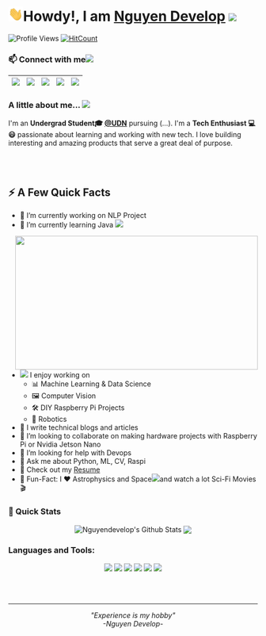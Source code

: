 <h1> <img src="https://raw.githubusercontent.com/ABSphreak/ABSphreak/master/gifs/Hi.gif" width="30px">Howdy!, I am <a href="https://github.com/nguyendevelop">Nguyen Develop</a> <img src="https://emojis.slackmojis.com/emojis/images/1531849430/4246/blob-sunglasses.gif?1531849430" width="30px"></h1>
</h1>

![Profile Views](https://komarev.com/ghpvc/?username=nguyendevelop)
[![HitCount](http://hits.dwyl.com/nguyendevelop/.svg)](http://hits.dwyl.com/nguyendevelop)


### 📫 Connect with me<img src="https://raw.githubusercontent.com/ShahriarShafin/ShahriarShafin/main/Assets/handshake.gif" height="32px">
 
<a href="https://www.linkedin.com/in/nguyendevelop/"><img src="https://cdn2.iconfinder.com/data/icons/social-media-2285/512/1_Linkedin_unofficial_colored_svg-128.png" width="40"></a>|<a href="https://twitter.com/nguyendevelop"><img src="https://cdn2.iconfinder.com/data/icons/social-media-2285/512/1_Twitter3_colored_svg-128.png" width="40"></a>|<a href="https://goo.gl/lyEq0T"><img src="https://cdn2.iconfinder.com/data/icons/social-media-2285/512/1_Youtube_colored_svg-128.png" width="40"></a>|<a href="https://www.facebook.com/nguyendevelop"><img src="https://cdn1.iconfinder.com/data/icons/social-media-2285/512/Colored_Facebook3_svg-128.png" width="40"></a>|<a href="mailto:nguyendevelop@hotmail.com"><img src="https://image.flaticon.com/icons/svg/281/281769.svg" width="40"></a>|
|--|--|--|--|--|


### A little about me...  <img src="https://media.giphy.com/media/VgCDAzcKvsR6OM0uWg/giphy.gif" width="50"> 
I'm an **Undergrad Student🎓 [@UDN](https://www.udn.vn)** pursuing (...). I'm a **Tech Enthusiast 💻 😃** passionate about learning and working with new tech. I love building interesting and amazing products that serve a great deal of purpose. <br/><br/>

<br>


## ⚡️ A Few Quick Facts

- 🔭 I’m currently working on NLP Project
- 🌱 I’m currently learning Java <img src="https://emojis.slackmojis.com/emojis/images/1450733280/232/java.png" width="30"> 
<img width="490" height="270" src="https://media.giphy.com/media/9B8wYztAoe1zO/source.gif" align=right>

- <img src="https://media.giphy.com/media/WUlplcMpOCEmTGBtBW/giphy.gif" width="30">  I enjoy working on
  - 📊 Machine Learning & Data Science
  - 🖼 Computer Vision
  - 🛠 DIY Raspberry Pi Projects
  - 🤖 Robotics
- 📝 I write technical blogs and articles
- 👯 I’m looking to collaborate on making hardware projects with Raspberry Pi or Nvidia Jetson Nano
- 🤔 I’m looking for help with Devops
- 💬 Ask me about Python, ML, CV, Raspi
- 📙 Check out my [Resume](https://github.com/nguyendevelop/nguyendevelop/blob/master/nguyendevelop.pdf)
- 🎉 Fun-Fact: I ❤️ Astrophysics and Space<img src="https://emojis.slackmojis.com/emojis/images/1518001209/3505/spacex.jpg" width="30">and watch a lot Sci-Fi Movies🎬



### 🚀 Quick Stats
<p align="center">
<img align="center" src="https://github-readme-stats.vercel.app/api?username=nguyendevelop&show_icons=true&line_height=21" alt="Nguyendevelop's Github Stats" />
<img align="center" src="https://github-readme-stats.vercel.app/api/top-langs/?username=nguyendevelop&theme=default&line_height=27&layout=compact" />
</p>

 ### Languages and Tools:
 
<p align="center">
  <img src="https://raw.githubusercontent.com/ShahriarShafin/ShahriarShafin/main/Assets/html.gif" width="70">
  <img src="https://raw.githubusercontent.com/ShahriarShafin/ShahriarShafin/main/Assets/css.gif" width="70">
  <img src="https://raw.githubusercontent.com/ShahriarShafin/ShahriarShafin/main/Assets/js.webp" width="70">
  <img src="https://raw.githubusercontent.com/ShahriarShafin/ShahriarShafin/main/Assets/bootstrap.gif" width="70">
  <img src="https://raw.githubusercontent.com/ShahriarShafin/ShahriarShafin/main/Assets/github.webp" width="70">
  <img src="https://raw.githubusercontent.com/ShahriarShafin/ShahriarShafin/main/Assets/vscode.webp" width="70">
</p>


<br>
<br>

--- 

<p align="center">
   <i>
     "Experience is my hobby" <br>
                                         -Nguyen Develop-
  </i>
</p>   

